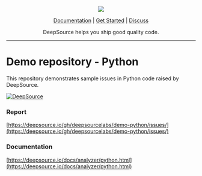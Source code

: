 <p align="center">
  <img src="https://deepsource.io/images/logo-wordmark-dark.svg" />
</p>

<p align="center">
  <a href="https://deepsource.io/docs/">Documentation</a> |
  <a href="https://deepsource.io/signup/">Get Started</a> |
  <a href="https://discuss.deepsource.io/">Discuss</a>
</p>

<p align="center">
  DeepSource helps you ship good quality code.
</p>

</p>

---

# Demo repository - Python

This repository demonstrates sample issues in Python code raised by DeepSource.

[![DeepSource](https://static.deepsource.io/deepsource-badge-light.svg)](https://deepsource.io/gh/deepsourcelabs/demo-python/?ref=repository-badge)

### Report

[https://deepsource.io/gh/deepsourcelabs/demo-python/issues/](https://deepsource.io/gh/deepsourcelabs/demo-python/issues/)

### Documentation

[https://deepsource.io/docs/analyzer/python.html](https://deepsource.io/docs/analyzer/python.html)
